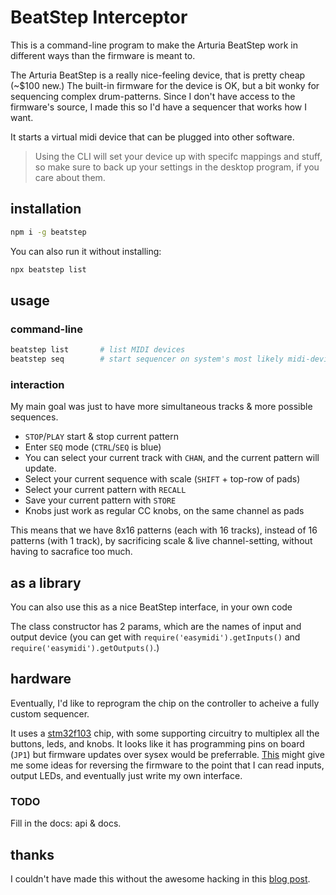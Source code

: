 # BeatStep Interceptor

This is a command-line program to make the Arturia BeatStep work in different ways than the firmware is meant to.

The Arturia BeatStep is a really nice-feeling device, that is pretty cheap (~$100 new.) The built-in firmware for the device is OK, but a bit wonky for sequencing complex drum-patterns. Since I don't have access to the firmware's source, I made this so I'd have a sequencer that works how I want.

It starts a virtual midi device that can be plugged into other software.

> Using the CLI will set your device up with specifc mappings and stuff, so make sure to back up your settings in the desktop program, if you care about them.

## installation

```bash
npm i -g beatstep
```

You can also run it without installing:

```bash
npx beatstep list
```

## usage

### command-line

```bash
beatstep list       # list MIDI devices
beatstep seq        # start sequencer on system's most likely midi-device
```

### interaction

My main goal was just to have more simultaneous tracks & more possible sequences.

* `STOP`/`PLAY` start & stop current pattern
* Enter `SEQ` mode (`CTRL`/`SEQ` is blue)
* You can select your current track with `CHAN`, and the current pattern will update.
* Select your current sequence with scale (`SHIFT` + top-row of pads)
* Select your current pattern with `RECALL`
* Save your current pattern with `STORE`
* Knobs just work as regular CC knobs, on the same channel as pads

This means that we have 8x16 patterns (each with 16 tracks), instead of 16 patterns (with 1 track), by sacrificing scale & live channel-setting, without having to sacrafice too much.


## as a library

You can also use this as a nice BeatStep interface, in your own code

The class constructor has 2 params, which are the names of input and output device (you can get with `require('easymidi').getInputs()` and `require('easymidi').getOutputs()`.)

## hardware

Eventually, I'd like to reprogram the chip on the controller to acheive a fully custom sequencer.

It uses a [stm32f103](https://www.st.com/en/microcontrollers-microprocessors/stm32f103.html) chip, with some supporting circuitry to multiplex all the buttons, leds, and knobs. It looks like it has programming pins on board (`JP1`) but firmware updates over sysex would be preferrable. [This](https://medium.com/techmaker/reverse-engineering-stm32-firmware-578d53e79b3) might give me some ideas for reversing the firmware to the point that I can read inputs, output LEDs, and eventually just write my own interface.


### TODO

Fill in the docs: api & docs.

## thanks

I couldn't have made this without the awesome hacking in this [blog post](https://www.untergeek.de/2014/11/taming-arturias-beatstep-sysex-codes-for-programming-via-ipad/).
